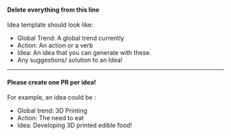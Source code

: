  #### Delete everything from this line ####
 Idea template should look like: 
 * Global Trend: A global trend currently
 * Action: An action or a verb
 * Idea: An idea that you can generate with these.
 * Any suggestions/ solution to an Idea!
 ---
 #### Please create one PR per idea! ####
  For example, an idea could be : 
  * Global trend: 3D Printing
  * Action: The need to eat
  * Idea: Developing 3D printed edible food! 
